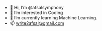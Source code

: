 - 👋 Hi, I’m @afsalsymphony
- 👀 I’m interested in Coding
- 🌱 I’m currently learning Machine Learning.
- 📫 write2afsal@gmail.com
